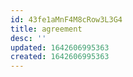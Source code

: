 ```yaml
---
id: 43fe1aMnF4M8cRow3L3G4
title: agreement
desc: ''
updated: 1642606995363
created: 1642606995363
---
```


